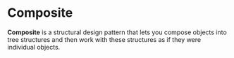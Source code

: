 Composite
===

**Composite** is a structural design pattern that lets you compose objects into tree structures and
then work with these structures as if they were individual objects.